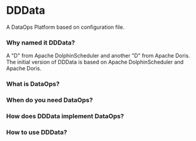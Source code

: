# DDData
A DataOps Platform based on configuration file.

### Why named it DDData?
A "D" from Apache DolphinScheduler and another "D" from Apache Doris.
The initial version of DDData is based on Apache DolphinScheduler and Apache Doris.


### What is DataOps?



### When do you need DataOps?



### How does DDData implement DataOps?



### How to use DDData?




